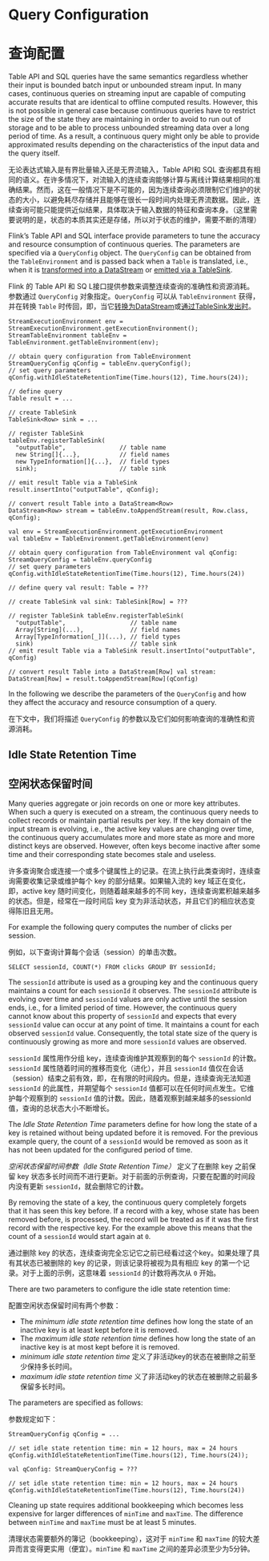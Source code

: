 

# Query Configuration

# 查询配置

Table API and SQL queries have the same semantics regardless whether their input is bounded batch input or unbounded stream input. In many cases, continuous queries on streaming input are capable of computing accurate results that are identical to offline computed results. However, this is not possible in general case because continuous queries have to restrict the size of the state they are maintaining in order to avoid to run out of storage and to be able to process unbounded streaming data over a long period of time. As a result, a continuous query might only be able to provide approximated results depending on the characteristics of the input data and the query itself.

无论表达式输入是有界批量输入还是无界流输入，Table API和 SQL 查询都具有相同的语义。在许多情况下，对流输入的连续查询能够计算与离线计算结果相同的准确结果。然而，这在一般情况下是不可能的，因为连续查询必须限制它们维护的状态的大小，以避免耗尽存储并且能够在很长一段时间内处理无界流数据。因此，连续查询可能只能提供近似结果，具体取决于输入数据的特征和查询本身。（这里需要说明的是，状态的本质其实还是存储，所以对于状态的维护，需要不断的清理）

Flink’s Table API and SQL interface provide parameters to tune the accuracy and resource consumption of continuous queries. The parameters are specified via a `QueryConfig` object. The `QueryConfig` can be obtained from the `TableEnvironment` and is passed back when a `Table` is translated, i.e., when it is [transformed into a DataStream](../common.html#convert-a-table-into-a-datastream-or-dataset) or [emitted via a TableSink](../common.html#emit-a-table).

Flink 的 Table API 和 SQ L接口提供参数来调整连续查询的准确性和资源消耗。参数通过 `QueryConfig` 对象指定。`QueryConfig` 可以从 `TableEnvironment` 获得，并在转换 `Table` 时传回，即，当它[转换为DataStream](../common.html#convert-a-table-into-a-datastream-or-dataset)或[通过TableSink发出时](../common.html#emit-a-table)。



```
StreamExecutionEnvironment env = StreamExecutionEnvironment.getExecutionEnvironment();
StreamTableEnvironment tableEnv = TableEnvironment.getTableEnvironment(env);

// obtain query configuration from TableEnvironment
StreamQueryConfig qConfig = tableEnv.queryConfig();
// set query parameters
qConfig.withIdleStateRetentionTime(Time.hours(12), Time.hours(24));

// define query
Table result = ...

// create TableSink
TableSink<Row> sink = ...

// register TableSink
tableEnv.registerTableSink(
  "outputTable",               // table name
  new String[]{...},           // field names
  new TypeInformation[]{...},  // field types
  sink);                       // table sink

// emit result Table via a TableSink
result.insertInto("outputTable", qConfig);

// convert result Table into a DataStream<Row>
DataStream<Row> stream = tableEnv.toAppendStream(result, Row.class, qConfig);
```





```
val env = StreamExecutionEnvironment.getExecutionEnvironment
val tableEnv = TableEnvironment.getTableEnvironment(env)

// obtain query configuration from TableEnvironment val qConfig: StreamQueryConfig = tableEnv.queryConfig
// set query parameters qConfig.withIdleStateRetentionTime(Time.hours(12), Time.hours(24))

// define query val result: Table = ???

// create TableSink val sink: TableSink[Row] = ???

// register TableSink tableEnv.registerTableSink(
  "outputTable",                  // table name
  Array[String](...),             // field names
  Array[TypeInformation[_]](...), // field types
  sink)                           // table sink
// emit result Table via a TableSink result.insertInto("outputTable", qConfig)

// convert result Table into a DataStream[Row] val stream: DataStream[Row] = result.toAppendStream[Row](qConfig)
```



In the following we describe the parameters of the `QueryConfig` and how they affect the accuracy and resource consumption of a query.

在下文中，我们将描述 `QueryConfig` 的参数以及它们如何影响查询的准确性和资源消耗。

## Idle State Retention Time

## 空闲状态保留时间

Many queries aggregate or join records on one or more key attributes. When such a query is executed on a stream, the continuous query needs to collect records or maintain partial results per key. If the key domain of the input stream is evolving, i.e., the active key values are changing over time, the continuous query accumulates more and more state as more and more distinct keys are observed. However, often keys become inactive after some time and their corresponding state becomes stale and useless.

许多查询聚合或连接一个或多个键属性上的记录。在流上执行此类查询时，连续查询需要收集记录或维护每个 key 的部分结果。如果输入流的 key 域正在变化，即，active key 随时间变化，则随着越来越多的不同 key，连续查询累积越来越多的状态。但是，经常在一段时间后 key 变为非活动状态，并且它们的相应状态变得陈旧且无用。

For example the following query computes the number of clicks per session.

例如，以下查询计算每个会话（session）的单击次数。



```
SELECT sessionId, COUNT(*) FROM clicks GROUP BY sessionId;
```



The `sessionId` attribute is used as a grouping key and the continuous query maintains a count for each `sessionId` it observes. The `sessionId` attribute is evolving over time and `sessionId` values are only active until the session ends, i.e., for a limited period of time. However, the continuous query cannot know about this property of `sessionId` and expects that every `sessionId` value can occur at any point of time. It maintains a count for each observed `sessionId` value. Consequently, the total state size of the query is continuously growing as more and more `sessionId` values are observed.

`sessionId` 属性用作分组 key，连续查询维护其观察到的每个 `sessionId` 的计数。`sessionId` 属性随着时间的推移而变化（进化），并且 `sessionId` 值仅在会话（session）结束之前有效，即，在有限的时间段内。但是，连续查询无法知道 `sessionId` 的此属性，并期望每个 `sessionId` 值都可以在任何时间点发生。它维护每个观察到的 `sessionId` 值的计数。因此，随着观察到越来越多的sessionId值，查询的总状态大小不断增长。

The _Idle State Retention Time_ parameters define for how long the state of a key is retained without being updated before it is removed. For the previous example query, the count of a `sessionId` would be removed as soon as it has not been updated for the configured period of time.

_空闲状态保留时间参数（Idle State Retention Time）_ 定义了在删除 key 之前保留 key 状态多长时间而不进行更新。对于前面的示例查询，只要在配置的时间段内没有更新 `sessionId`，就会删除它的计数。

By removing the state of a key, the continuous query completely forgets that it has seen this key before. If a record with a key, whose state has been removed before, is processed, the record will be treated as if it was the first record with the respective key. For the example above this means that the count of a `sessionId` would start again at `0`.

通过删除 key 的状态，连续查询完全忘记它之前已经看过这个key。如果处理了具有其状态已被删除的 key 的记录，则该记录将被视为具有相应 key 的第一个记录。对于上面的示例，这意味着 `sessionId` 的计数将再次从 `0` 开始。

There are two parameters to configure the idle state retention time:

配置空闲状态保留时间有两个参数：

*   The _minimum idle state retention time_ defines how long the state of an inactive key is at least kept before it is removed.
*   The _maximum idle state retention time_ defines how long the state of an inactive key is at most kept before it is removed.
*   _minimum idle state retention time_ 定义了非活动key的状态在被删除之前至少保持多长时间。
*   _maximum idle state retention time_ 义了非活动key的状态在被删除之前最多保留多长时间。

The parameters are specified as follows:

参数规定如下：



```
StreamQueryConfig qConfig = ...

// set idle state retention time: min = 12 hours, max = 24 hours
qConfig.withIdleStateRetentionTime(Time.hours(12), Time.hours(24));
```





```
val qConfig: StreamQueryConfig = ???

// set idle state retention time: min = 12 hours, max = 24 hours qConfig.withIdleStateRetentionTime(Time.hours(12), Time.hours(24))
```



Cleaning up state requires additional bookkeeping which becomes less expensive for larger differences of `minTime` and `maxTime`. The difference between `minTime` and `maxTime` must be at least 5 minutes.

清理状态需要额外的簿记（bookkeeping），这对于 `minTime` 和 `maxTime` 的较大差异而言变得更实用（便宜）。`minTime` 和 `maxTime` 之间的差异必须至少为5分钟。
